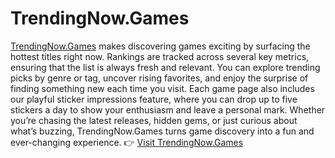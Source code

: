 # TrendingNow.Games
[TrendingNow.Games](https://trendingnow.games) makes discovering games exciting by surfacing the hottest titles right now. Rankings are tracked across several key metrics, ensuring that the list is always fresh and relevant. You can explore trending picks by genre or tag, uncover rising favorites, and enjoy the surprise of finding something new each time you visit. Each game page also includes our playful sticker impressions feature, where you can drop up to five stickers a day to show your enthusiasm and leave a personal mark. Whether you’re chasing the latest releases, hidden gems, or just curious about what’s buzzing, TrendingNow.Games turns game discovery into a fun and ever-changing experience.
👉 [Visit TrendingNow.Games](https://trendingnow.games)
